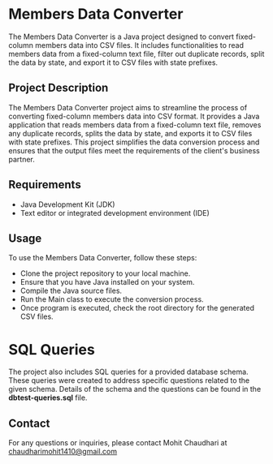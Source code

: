 # Members Data Converter
The Members Data Converter is a Java project designed to convert fixed-column members data into CSV files. It includes functionalities to read members data from a fixed-column text file, filter out duplicate records, split the data by state, and export it to CSV files with state prefixes.

## Project Description
The Members Data Converter project aims to streamline the process of converting fixed-column members data into CSV format. It provides a Java application that reads members data from a fixed-column text file, removes any duplicate records, splits the data by state, and exports it to CSV files with state prefixes. This project simplifies the data conversion process and ensures that the output files meet the requirements of the client's business partner.

## Requirements
- Java Development Kit (JDK)
- Text editor or integrated development environment (IDE)

## Usage
To use the Members Data Converter, follow these steps:

- Clone the project repository to your local machine.
- Ensure that you have Java installed on your system.
- Compile the Java source files.
- Run the Main class to execute the conversion process.
- Once program is executed, check the root directory for the generated CSV files.


# SQL Queries
The project also includes SQL queries for a provided database schema. These queries were created to address specific questions related to the given schema. Details of the schema and the questions can be found in the **dbtest-queries.sql** file.

## Contact
For any questions or inquiries, please contact Mohit Chaudhari at chaudharimohit1410@gmail.com
